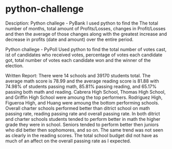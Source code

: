 # python-challenge

Desciption:
Python challege - PyBank
I used python to find the The total number of months, total amount of Profits/Losses, changes in Profit/Losses and then the average of those changes along with the greatest increase and decrease in profits (date and amount) over the entire period. 

Python challege - PyPoll
Used python to find the total number of votes cast, ist of candidates who received votes, percentage of votes each candidate got, total number of votes each candidate won and the winner of the election.

Written Report:
  There were 14 schools and 39170 students total. The average math score is 78.99 and the average reading score is 81.88 with 74.98% of students passing math, 85.81% passing reading, and 65.17% passing both math and reading. Cabrera High School, Thomas High School, and Griffin High School were amoung the top performers. Rodriguez High, Figueroa High, and Huang were amoung the bottom performing schools. 
  Overall charter schools performed better than ditrict school on math passing rate, reading passing rate and overall passing rate. In both ditrict and charter schools students tended to perform better in math the higher grade they were in school. Seniors tended to perform better then juniors who did better then sophomores, and so on. The same trend was not seen as clearly in the reading scores. The total school budget did not have as much of an affect on the overall passing rate as I expected.


